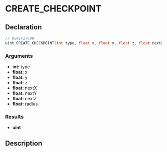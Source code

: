 # CREATE_CHECKPOINT

## Declaration
```cpp
// 0x41F27499
uint CREATE_CHECKPOINT(int type, float x, float y, float z, float nextX, float nextY, float nextZ, float radius);
```

### Arguments
- **int:** type
- **float:** x
- **float:** y
- **float:** z
- **float:** nextX
- **float:** nextY
- **float:** nextZ
- **float:** radius

### Results
- **uint**

## Description
